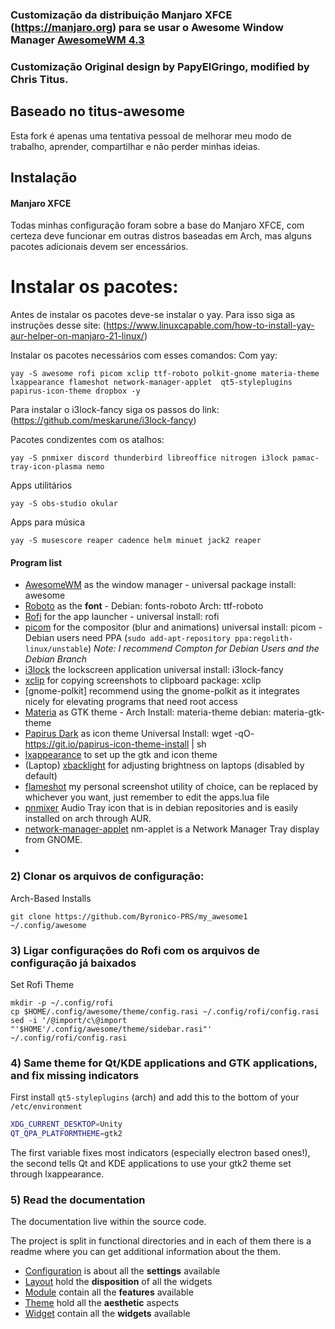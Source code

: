 ### Customização da distribuição Manjaro XFCE (https://manjaro.org) para se usar o Awesome Window Manager [AwesomeWM 4.3](https://awesomewm.org/)

### Customização Original design by PapyElGringo,  modified by Chris Titus. 

## Baseado no titus-awesome

Esta fork é apenas uma tentativa pessoal de melhorar meu modo de trabalho, aprender, compartilhar e não perder minhas ideias.

## Instalação

#### Manjaro XFCE

Todas minhas configuração foram sobre a base do Manjaro XFCE, com certeza deve funcionar em outras distros baseadas em Arch, mas alguns pacotes adicionais devem ser encessários.

# Instalar os pacotes:

Antes de instalar os pacotes deve-se instalar o yay. Para isso siga as instruções desse site: (https://www.linuxcapable.com/how-to-install-yay-aur-helper-on-manjaro-21-linux/)

Instalar os pacotes necessários com esses comandos:
Com yay:
```
yay -S awesome rofi picom xclip ttf-roboto polkit-gnome materia-theme lxappearance flameshot network-manager-applet  qt5-styleplugins papirus-icon-theme dropbox -y
```
Para instalar o i3lock-fancy siga os passos do link: (https://github.com/meskarune/i3lock-fancy)

Pacotes condizentes com os atalhos:
```
yay -S pnmixer discord thunderbird libreoffice nitrogen i3lock pamac-tray-icon-plasma nemo 
```
Apps utilitários
```
yay -S obs-studio okular 
```

Apps para música
```
yay -S musescore reaper cadence helm minuet jack2 reaper
```




#### Program list

- [AwesomeWM](https://awesomewm.org/) as the window manager - universal package install: awesome
- [Roboto](https://fonts.google.com/specimen/Roboto) as the **font** - Debian: fonts-roboto Arch: ttf-roboto
- [Rofi](https://github.com/DaveDavenport/rofi) for the app launcher - universal install: rofi
- [picom](https://github.com/yshui/picom) for the compositor (blur and animations) universal install: picom - Debian users need PPA (`sudo add-apt-repository ppa:regolith-linux/unstable`) _Note: I recommend Compton for Debian Users and the Debian Branch_
- [i3lock](https://github.com/meskarune/i3lock-fancy) the lockscreen application universal install: i3lock-fancy
- [xclip](https://github.com/astrand/xclip) for copying screenshots to clipboard package: xclip
- [gnome-polkit] recommend using the gnome-polkit as it integrates nicely for elevating programs that need root access
- [Materia](https://github.com/nana-4/materia-theme) as GTK theme - Arch Install: materia-theme debian: materia-gtk-theme
- [Papirus Dark](https://github.com/PapirusDevelopmentTeam/papirus-icon-theme) as icon theme Universal Install: wget -qO- https://git.io/papirus-icon-theme-install | sh
- [lxappearance](https://sourceforge.net/projects/lxde/files/LXAppearance/) to set up the gtk and icon theme
- (Laptop) [xbacklight](https://www.x.org/archive/X11R7.5/doc/man/man1/xbacklight.1.html) for adjusting brightness on laptops (disabled by default)
- [flameshot](https://flameshot.org/) my personal screenshot utility of choice, can be replaced by whichever you want, just remember to edit the apps.lua file
- [pnmixer](https://github.com/nicklan/pnmixer) Audio Tray icon that is in debian repositories and is easily installed on arch through AUR.
- [network-manager-applet](https://gitlab.gnome.org/GNOME/network-manager-applet) nm-applet is a Network Manager Tray display from GNOME.
- 
### 2) Clonar os arquivos de configuração:

Arch-Based Installs
```
git clone https://github.com/Byronico-PRS/my_awesome1 ~/.config/awesome
```
### 3) Ligar configurações do Rofi com os arquivos de configuração já baixados

Set Rofi Theme

```
mkdir -p ~/.config/rofi
cp $HOME/.config/awesome/theme/config.rasi ~/.config/rofi/config.rasi
sed -i '/@import/c\@import "'$HOME'/.config/awesome/theme/sidebar.rasi"' ~/.config/rofi/config.rasi

```

### 4) Same theme for Qt/KDE applications and GTK applications, and fix missing indicators

First install  `qt5-styleplugins` (arch) and add this to the bottom of your `/etc/environment`

```bash
XDG_CURRENT_DESKTOP=Unity
QT_QPA_PLATFORMTHEME=gtk2
```

The first variable fixes most indicators (especially electron based ones!), the second tells Qt and KDE applications to use your gtk2 theme set through lxappearance.

### 5) Read the documentation

The documentation live within the source code.

The project is split in functional directories and in each of them there is a readme where you can get additional information about the them.

* [Configuration](./configuration) is about all the **settings** available
* [Layout](./layout) hold the **disposition** of all the widgets
* [Module](./module) contain all the **features** available
* [Theme](./theme) hold all the **aesthetic** aspects
* [Widget](./widget) contain all the **widgets** available
